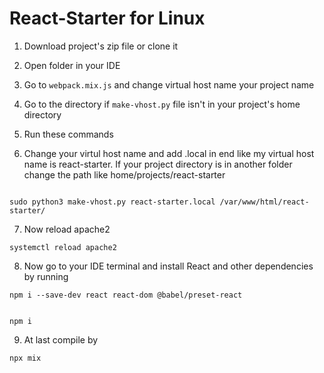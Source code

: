 # React-Starter for Linux

1. Download project's zip file or clone it

2. Open folder in your IDE

3. Go to `webpack.mix.js` and change virtual host name your project name

4. Go to the directory if `make-vhost.py` file isn't in your project's home directory

5. Run these commands

6. Change your virtul host name and add .local in end like my virtual host name is react-starter.
   If your project directory is in another folder change the path like home/projects/react-starter

```

sudo python3 make-vhost.py react-starter.local /var/www/html/react-starter/

```

7. Now reload apache2

```
systemctl reload apache2

```

8. Now go to your IDE terminal and install React and other dependencies by running

```
npm i --save-dev react react-dom @babel/preset-react


```

```
npm i

```

9. At last compile by

```
npx mix


```

